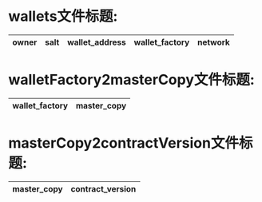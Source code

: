 # wallets文件标题:
| owner    | salt    | wallet_address    | wallet_factory    | network |
| -------- | -------- | -------- | -------- | -------- |

# walletFactory2masterCopy文件标题:
| wallet_factory | master_copy |
| -------- | -------- |

# masterCopy2contractVersion文件标题:
| master_copy | contract_version |
| ----- | -------- |
